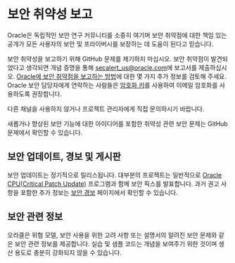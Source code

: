 # 보안 취약성 보고

Oracle은 독립적인 보안 연구 커뮤니티를 소중히 여기며 보안 취약점에 대한 책임 있는 공개가 모든 사용자의 보안 및 프라이버시를 보장하는 데 도움이 된다고 믿습니다.

보안 취약성을 보고하기 위해 GitHub 문제를 제기하지 마십시오. 보안 취약점이 발견되었다고 생각되면 개념 증명을 통해 [secalert\_us@oracle.com](mailto:secalert_us@oracle.com)에 보고서를 제출하십시오. [Oracle에 보안 취약점을 보고하는 방법](https://www.oracle.com/corporate/security-practices/assurance/vulnerability/reporting.html)에 대한 몇 가지 추가 정보를 검토해 주세요. Oracle 보안 담당자에게 연락하는 사람들은 [암호화 키](https://www.oracle.com/security-alerts/encryptionkey.html)를 사용하여 이메일 암호화를 사용하도록 권장합니다.

다른 채널을 사용하지 않거나 프로젝트 관리자에게 직접 문의하시기 바랍니다.

새롭거나 향상된 보안 기능에 대한 아이디어를 포함한 취약성 관련 보안 문제는 GitHub 문제에서 확인할 수 있습니다.

## 보안 업데이트, 경보 및 게시판

보안 업데이트는 정기적으로 릴리스됩니다. 대부분의 프로젝트는 일반적으로 [Oracle CPU(Critical Patch Update)](https://www.oracle.com/security-alerts/encryptionkey.html) 프로그램과 함께 보안 픽스를 발표합니다. 과거 권고 사항을 포함한 추가 정보는 [보안 경보](https://www.oracle.com/security-alerts/) 페이지에서 확인할 수 있습니다.

## 보안 관련 정보

오라클은 위협 모델, 보안 사용을 위한 고려 사항 또는 설명서의 알려진 보안 문제와 같은 보안 관련 정보를 제공합니다. 실습 및 샘플 코드는 개념을 보여주기 위한 것이며 생산 용도로 충분히 강화되지 않을 수 있습니다.